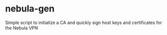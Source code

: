 # nebula-gen
Simple script to initialize a CA and quickly sign host keys and certificates for the Nebula VPN
